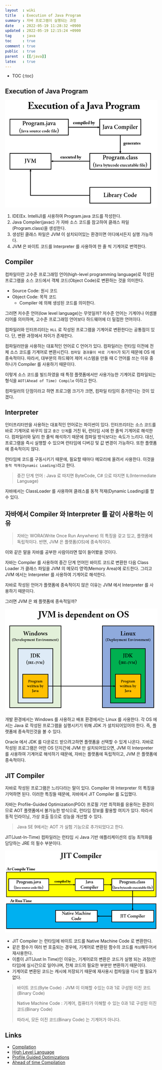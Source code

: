 ```yaml
---
layout  : wiki
title   : Execution of Java Program
summary : 자바 프로그램이 실행되는 과정
date    : 2022-05-19 11:28:32 +0900
updated : 2022-05-19 12:15:24 +0900
tag     : java
toc     : true
comment : true
public  : true
parent  : [[/java]]
latex   : true
---
```

* TOC
{:toc}

## Execution of Java Program

![](/resource/wiki/execution-java/executionofjavaprogram.png)

1. IDE(Ex. IntelliJ)를 사용하여 Program.java 코드를 작성한다.
2. Java Compiler(javac) 가 자바 소스 코드를 참고하여 클래스 파일(Program.class)을 생성한다.
3. 생성된 클래스 파일은 JVM 이 설치되어있는 환경이면 어디에서든지 실행 가능하다.
4. JVM 은 바이트 코드를 Interpreter 를 사용하여 한 줄 씩 기계어로 번역한다.

## Compiler

컴파일이란 고수준 프로그래밍 언어(high-level programming language)로 작성된 프로그램을 소스 코드에서 객체 코드(Object Code)로 변환하는 것을 의미한다.

- Source Code: 원시 코드
- Object Code: 목적 코드
  - Compiler 에 의해 생성된 코드를 의미한다.

그러면 저수준 언어(low level language)는 무엇일까? 저수준 언어는 기계어나 어셈블리어를 의미하며, 고수준 프로그래밍 언어보다 하드웨어에 더 밀접한 언어이다.

컴파일러와 인터프리터는 `HLL` 로 작성된 프로그램을 기계어로 변환한다는 공통점이 있다. 단, 변환 과정에서 차이가 존재한다.

컴파일러만을 사용하는 대표적인 언어로 C 언어가 있다. 컴파일러는 런타임 이전에 전체 소스 코드를 기계어로 변환시킨다. `컴파일 결과물이 바로 기계어`가 되기 때문에 OS 에 종속적이다.
따라서, 대부분의 하드웨어 제어 시스템을 만들 때 C 언어를 쓰는 이유 중 하나가 Compiler 를 사용하기 때문이다.

이렇게 소스 코드를 빌드하였을 때 특정 플랫폼에서만 사용가능한 기계어로 컴파일되는 형식을 `AOT(Ahead of Time) Compile` 이라고 한다.

컴파일러의 단점이라고 하면 프로그램 크기가 크면, 컴파일 타임이 증가한다는 것이 있겠다.

## Interpreter

인터프리터만을 사용하는 대표적인 언어로는 파이썬이 있다. 인터프리터는 소스 코드를 바로 기계어로 바꾸지 않고 `중간 단계`를 거친 뒤, 런타임 시에 한 줄씩 기계어로 해석한다.
컴파일러와 달리 한 줄씩 해석하기 때문에 컴파일 방식보다는 속도가 느리다. 대신, 프로그램을 즉시 실행할 수 있으며 런타임에 디버깅 및 값 변경이 가능하다. 또한 플랫폼에 종속적이지 않다.

런타임에 코드를 구동시키기 때문에, 필요할 때마다 메모리에 올려서 사용한다. 이것을 `동적 적재(Dynamic Loading)`라고 한다.

> 중간 단계 언어 : Java 로 따지면 ByteCode, C# 으로 따지면 IL(Intermediate Language)

자바에서는 ClassLoader 를 사용하여 클래스를 동적 적재(Dynamic Loading)를 할 수 있다.

## 자바에서 Compiler 와 Interpreter 를 같이 사용하는 이유

> 자바는 WORA(Write Once Run Anywhere) 의 특징을 갖고 있고, 플랫폼에 독립적이다. 반면, JVM 은 플랫폼(OS)에 종속적이다.

이와 같은 말을 자바를 공부한 사람이라면 많이 들어봤을 것이다.

자바는 Compiler 를 사용하여 중간 단계 언어인 바이트 코드로 변환한 다음 Class Loader 가 클래스 파일을 JVM 의 메모리 영역(Memory Area)에 로드한다. 그리고 JVM 에서는 Interpreter 를 사용하여 기계어로 해석한다.

자바로 작성된 언어가 플랫폼에 종속적이지 않은 이유는 JVM 에서 Interpreter 를 사용하기 때문이다.

그러면 JVM 은 왜 플랫폼에 종속적일까?

![](/resource/wiki/execution-java/jvmisdependentonos.png)

개발 환경에서는 Windows 를 사용하고 배포 환경에서는 Linux 를 사용한다. 각 OS 에서는 Java 로 작성된 프로그램을 실행시키기 위해 JDK 가 설치되어있어야 한다. 즉, 플랫폼에 종속적인것을 볼 수 있다.

Oracle 에서 JDK 를 다운로드 받으려고하면 플랫폼을 선택할 수 있게 나온다. 자바로 작성된 프로그램은 어떤 OS 던지간에 JVM 만 설치되어있으면, JVM 이 Interpreter 를 사용하여 기계어로 해석하기 때문에, 자바는 플랫폼에 독립적이고, JVM 은 플랫폼에 종속적이다.

## JIT Compiler

자바로 작성된 프로그램은 느리다라는 말이 있다. Compiler 와 Interpreter 의 특징을 기억하면 된다. 이러한 특징들 때문에, 자바에서 JIT Compiler 를 도입했다.

자바는 Profile-Guided Optimization(PGO) 프로필 기반 최적화를 응용하는 환경이므로 AOT 플랫폼에서 불가능한 방식으로, 런타임 정보를 활용할 여지가 있다. 따라서 동적 인라이닝, 가상 호출 등으로 성능을 개선할 수 있다.

> Java SE 9에서는 AOT 가 실험 기능으로 추가되었다고 한다.

JIT(Just-In-Time) 컴파일러는 런타임 시 Java 기반 애플리케이션의 성능 최적화를 담당하는 JRE 의 필수 부분이다.

![](/resource/wiki/execution-java/jitcompiler.png)

- JIT Compiler 는 런타임에 바이트 코드를 Native Machine Code 로 변환한다.
- 같은 함수가 여러 번 호출되는 경우에, 기계어로 변환된 함수의 코드를 `캐싱`해두어서 재사용한다.
- 이름이 JIT(Just In Time)인 이유는, 기계어로의 변환은 코드가 실행 되는 과정(런타임)에 실시간으로 일어나며, 전체 코드의 필요한 부분만 변환하기 때문이다.
- 기계어로 변환된 코드는 캐시에 저장되기 때문에 재사용시 컴파일을 다시 할 필요가 없다.

> 바이트 코드(Byte Code) : JVM 이 이해할 수있는 0과 1로 구성된 이진 코드(Binary Code)
>
> Native Machine Code : 기계어, 컴퓨터가 이해할 수 있는 0과 1로 구성된 이진 코드(Binary Code)
>
> 따라서, 모든 이진 코드(Binary Code) 는 기계어가 아니다.

## Links

- [Compilation](https://www.webopedia.com/definitions/compilation/)
- [High Level Language](https://www.webopedia.com/definitions/high-level-language/)
- [Profile Guided Optimizations](https://docs.microsoft.com/ko-kr/cpp/build/profile-guided-optimizations?view=msvc-170)
- [Ahead of time Compilation](https://www.baeldung.com/ahead-of-time-compilation)

